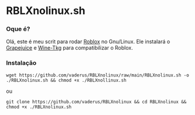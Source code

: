 # RBLXnolinux.sh
### Oque é?
Olá, este é meu scrit para rodar [Roblox](https://github.com/ROBLOX) no Gnu/Linux.
Ele instalará o [Grapejuice](https://gitlab.com/brinkervii/grapejuice) e [Wine-Tkg](https://github.com/TheComputerGuy96/wine-tkg-git) para compatibilizar o Roblox.

### Instalação

```
wget https://github.com/vaderus/RBLXnolinux/raw/main/RBLXnolinux.sh -o ./RBLXnolinux.sh && chmod +x ./RBLXnollinux.sh
```
ou
```
git clone https://github.com/vaderus/RBLXnolinux && cd RBLXnolinux && chmod +x ./RBLXnolinux.sh
```
